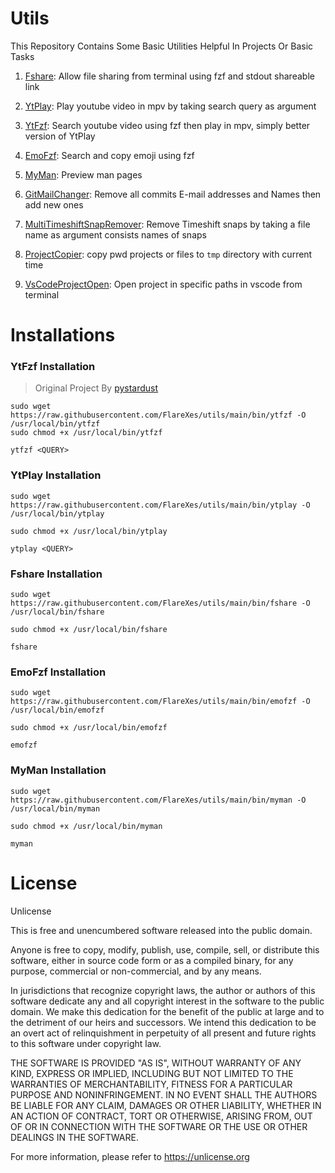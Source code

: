 # Utils
This Repository Contains Some Basic Utilities Helpful In Projects Or Basic Tasks

1. [Fshare](https://github.com/FlareXes/utils/blob/main/fshare): Allow file sharing from terminal using fzf and stdout shareable link

2. [YtPlay](https://github.com/FireFlareDb/utils/blob/main/ytplay): Play youtube video in mpv by taking search query as argument
   
3. [YtFzf](https://github.com/FireFlareDb/utils/blob/main/ytfzf): Search youtube video using fzf then play in mpv, simply better version of YtPlay

4. [EmoFzf](https://github.com/FireFlareDb/utils/blob/main/emofzf): Search and copy emoji using fzf

5. [MyMan](https://github.com/FireFlareDb/utils/blob/main/myman): Preview man pages

6. [GitMailChanger](https://github.com/FireFlareDb/utils/blob/main/gitMailChanger): Remove all commits E-mail addresses and Names then add new ones

7. [MultiTimeshiftSnapRemover](https://github.com/FireFlareDb/utils/blob/main/multiTimeshiftSnapRemover): Remove Timeshift snaps by taking a file name as argument consists names of snaps

8. [ProjectCopier](https://github.com/FireFlareDb/utils/blob/main/projectCopier): copy pwd projects or files to `tmp` directory with current time

9. [VsCodeProjectOpen](https://github.com/FireFlareDb/utils/blob/main/vsCodeProjectOpen): Open project in specific paths in vscode from terminal

# Installations

### YtFzf Installation
> Original Project By [pystardust](https://github.com/pystardust/ytfzf)
```
sudo wget https://raw.githubusercontent.com/FlareXes/utils/main/bin/ytfzf -O /usr/local/bin/ytfzf
sudo chmod +x /usr/local/bin/ytfzf

ytfzf <QUERY>
```

### YtPlay Installation
```
sudo wget https://raw.githubusercontent.com/FlareXes/utils/main/bin/ytplay -O /usr/local/bin/ytplay

sudo chmod +x /usr/local/bin/ytplay

ytplay <QUERY>
```
### Fshare Installation
```
sudo wget https://raw.githubusercontent.com/FlareXes/utils/main/bin/fshare -O /usr/local/bin/fshare

sudo chmod +x /usr/local/bin/fshare

fshare
```

### EmoFzf Installation
```
sudo wget https://raw.githubusercontent.com/FlareXes/utils/main/bin/emofzf -O /usr/local/bin/emofzf

sudo chmod +x /usr/local/bin/emofzf

emofzf
```

### MyMan Installation
```
sudo wget https://raw.githubusercontent.com/FlareXes/utils/main/bin/myman -O /usr/local/bin/myman

sudo chmod +x /usr/local/bin/myman

myman
```

# License
Unlicense

This is free and unencumbered software released into the public domain.

Anyone is free to copy, modify, publish, use, compile, sell, or
distribute this software, either in source code form or as a compiled
binary, for any purpose, commercial or non-commercial, and by any
means.

In jurisdictions that recognize copyright laws, the author or authors
of this software dedicate any and all copyright interest in the
software to the public domain. We make this dedication for the benefit
of the public at large and to the detriment of our heirs and
successors. We intend this dedication to be an overt act of
relinquishment in perpetuity of all present and future rights to this
software under copyright law.

THE SOFTWARE IS PROVIDED "AS IS", WITHOUT WARRANTY OF ANY KIND,
EXPRESS OR IMPLIED, INCLUDING BUT NOT LIMITED TO THE WARRANTIES OF
MERCHANTABILITY, FITNESS FOR A PARTICULAR PURPOSE AND NONINFRINGEMENT.
IN NO EVENT SHALL THE AUTHORS BE LIABLE FOR ANY CLAIM, DAMAGES OR
OTHER LIABILITY, WHETHER IN AN ACTION OF CONTRACT, TORT OR OTHERWISE,
ARISING FROM, OUT OF OR IN CONNECTION WITH THE SOFTWARE OR THE USE OR
OTHER DEALINGS IN THE SOFTWARE.

For more information, please refer to <https://unlicense.org>
